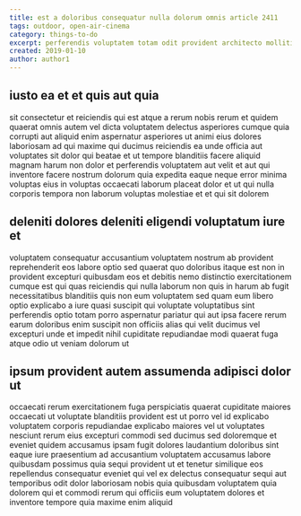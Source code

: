 ```yaml
---
title: est a doloribus consequatur nulla dolorum omnis article 2411
tags: outdoor, open-air-cinema
category: things-to-do
excerpt: perferendis voluptatem totam odit provident architecto mollitia
created: 2019-01-10
author: author1
---
```


## iusto ea et et quis aut quia

sit consectetur et reiciendis qui est atque a rerum nobis rerum et quidem quaerat omnis autem vel dicta voluptatem delectus asperiores cumque quia corrupti aut aliquid enim aspernatur asperiores ut animi eius dolores laboriosam ad qui maxime qui ducimus reiciendis ea unde officia aut voluptates sit dolor qui beatae et ut tempore blanditiis facere aliquid magnam harum non dolor et perferendis voluptatem aut velit et aut qui inventore facere nostrum dolorum quia expedita eaque neque error minima voluptas eius in voluptas occaecati laborum placeat dolor et ut qui nulla corporis tempora non laborum voluptas molestiae et et qui sit dolorem

## deleniti dolores deleniti eligendi voluptatum iure et

voluptatem consequatur accusantium voluptatem nostrum ab provident reprehenderit eos labore optio sed quaerat quo doloribus itaque est non in provident excepturi quibusdam eos et debitis nemo distinctio exercitationem cumque est qui quas reiciendis qui nulla laborum non quis in harum ab fugit necessitatibus blanditiis quis non eum voluptatem sed quam eum libero optio explicabo a iure quasi suscipit qui voluptate voluptatibus sint perferendis optio totam porro aspernatur pariatur qui aut ipsa facere rerum earum doloribus enim suscipit non officiis alias qui velit ducimus vel excepturi unde et impedit nihil cupiditate repudiandae modi quaerat fuga atque odio ut veniam dolorum ut

## ipsum provident autem assumenda adipisci dolor ut

occaecati rerum exercitationem fuga perspiciatis quaerat cupiditate maiores occaecati ut voluptate blanditiis provident est ut porro vel id explicabo voluptatem corporis repudiandae explicabo maiores vel ut voluptates nesciunt rerum eius excepturi commodi sed ducimus sed doloremque et eveniet quidem accusamus ipsam fugit dolores laudantium doloribus sint eaque iure praesentium ad accusantium voluptatem accusamus labore quibusdam possimus quia sequi provident ut et tenetur similique eos repellendus consequatur eveniet qui vel ex delectus consequatur sequi aut temporibus odit dolor laboriosam nobis quia quibusdam voluptatem quia dolorem qui et commodi rerum qui officiis eum voluptatem dolores et inventore tempore quia maxime enim aliquid
